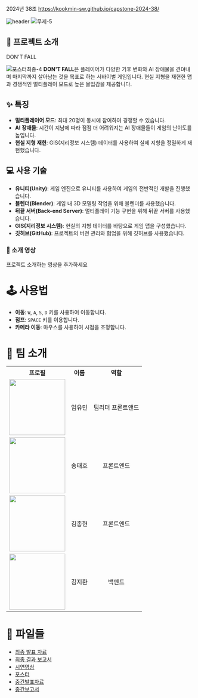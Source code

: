 2024년 38조  https://kookmin-sw.github.io/capstone-2024-38/

![header](https://capsule-render.vercel.app/api?type=Waving&height=200&textDON'TFALL&fontColor=d5e6f5&color=timeGradient&animation=fadeIn)
![무제-5](https://github.com/kookmin-sw/capstone-2024-38/assets/97876054/3e1bd16f-266b-484a-86f7-ca5cbef275c9)
## 📖 프로젝트 소개
DON'T FALL

![포스터최종-4](https://github.com/kookmin-sw/capstone-2024-38/assets/97876054/9e76b5db-e1a3-4687-b28f-1b7673eda17f)
**DON'T FALL**은 플레이어가 다양한 기후 변화와 AI 장애물을 견뎌내며 마지막까지 살아남는 것을 목표로 하는 서바이벌 게임입니다. 현실 지형을 재현한 맵과 경쟁적인 멀티플레이 모드로 높은 몰입감을 제공합니다.

## ✨ 특징

- **멀티플레이어 모드**: 최대 20명이 동시에 참여하여 경쟁할 수 있습니다.
- **AI 장애물**: 시간이 지남에 따라 점점 더 어려워지는 AI 장애물들이 게임의 난이도를 높입니다.
- **현실 지형 재현**: GIS(지리정보 시스템) 데이터를 사용하여 실제 지형을 정밀하게 재현했습니다.

## 💻 사용 기술

- **유니티(Unity)**: 게임 엔진으로 유니티를 사용하여 게임의 전반적인 개발을 진행했습니다.
- **블렌더(Blender)**: 게임 내 3D 모델링 작업을 위해 블렌더를 사용했습니다.
- **뒤끝 서버(Back-end Server)**: 멀티플레이 기능 구현을 위해 뒤끝 서버를 사용했습니다.
- **GIS(지리정보 시스템)**: 현실의 지형 데이터를 바탕으로 게임 맵을 구성했습니다.
- **깃허브(GitHub)**: 프로젝트의 버전 관리와 협업을 위해 깃허브를 사용했습니다.

### 🎥 소개 영상

프로젝트 소개하는 영상을 추가하세요

# 🕹️ 사용법

- **이동**: `W`, `A`, `S`, `D` 키를 사용하여 이동합니다.
- **점프**: `SPACE` 키를 이용합니다.
- **카메라 이동**: 마우스를 사용하여 시점을 조정합니다.

# 👥 팀 소개<table style="width:100%; text-align:center;">
  <tr>
    <th>프로필</th>
    <th>이름</th>
    <th>역할</th>
  </tr>
  <tr>
    <td><img src="https://github.com/kookmin-sw/capstone-2024-38/assets/97876054/247ac16b-e414-46f8-92e0-0d66459594d3" width="150"></td>
    <td>임유민</td>
    <td>팀리더 프론트앤드</td>
  </tr>
  <tr>
    <td><img src="https://github.com/kookmin-sw/capstone-2024-38/assets/97876054/eff6834d-b877-4c45-b793-bc656fda382b" width="150"></td>
    <td>송태호</td>
    <td>프론트엔드</td>
  </tr>
  <tr>
    <td><img src="https://github.com/kookmin-sw/capstone-2024-38/assets/97876054/a01b5e58-8532-4253-a0eb-21d2656001f2" width="150"></td>
    <td>김종현</td>
    <td>프론트엔드</td>
  </tr>
  <tr>
    <td><img src="https://github.com/kookmin-sw/capstone-2024-38/assets/97876054/34fa7412-84d8-4bdd-b32c-9c9bed6df651" width="150"></td>
    <td>김지환</td>
    <td>백엔드</td>
  </tr>
</table>


# 📁 파일들

- [최종 발표 자료](https://github.com)
- [최종 결과 보고서](https://docs.google.com/document/d/12cL5oFks4qd1xY1SteyDI5iVSZ-ymXjH/edit?usp=sharing&ouid=103340651610127530552&rtpof=true&sd=true)
- [시연영상](https://github.com)
- [포스터](https://drive.google.com/file/d/10SyA3PjH9wEztO8yCN3AEEZFJtHcrS-3/view?usp=sharing)
- [중간발표자료](https://drive.google.com/file/d/1yMy0bJEMFWWtDklUCzlCL2NcDjyKkZl2/view?usp=sharing)
- [중간보고서](https://docs.google.com/document/d/1Wc9A3TBwPx4S59CLvqnOBOP2YqqU5OFm/edit?usp=sharing&ouid=103340651610127530552&rtpof=true&sd=true)


